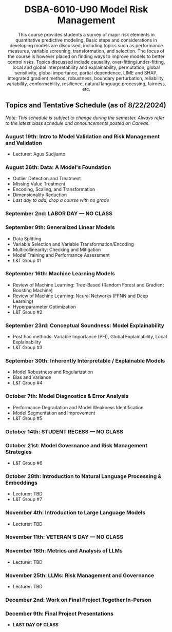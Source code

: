 <div align="center">

# DSBA-6010-U90 Model Risk Management

This course provides students a survey of major risk elements in quantitative predictive modeling. Basic steps and considerations in developing models are discussed, including topics such as performance measures, variable screening, transformation, and selection. The focus of the course is however placed on finding ways to improve models to better control risks. Topics discussed include causality, over-fitting/under-fitting, local and global interpretability and explainability, permutation, global sensitivity, global importance, partial dependence, LIME and SHAP, integrated gradient method, robustness, boundary perturbation, reliability, variability, conformability, resilience, natural language processing, fairness, etc.

</div>

## Topics and Tentative Schedule (as of 8/22/2024)

*Note: This schedule is subject to change during the semester. Always refer to the latest class schedule and announcements posted on Canvas.*

<div align="left">

### August 19th: **Intro to Model Validation and Risk Management and Validation**
- Lecturer: Agus Sudjianto

### August 26th: **Data: A Model's Foundation**
- Outlier Detection and Treatment
- Missing Value Treatment
- Encoding, Scaling, and Transformation
- Dimensionality Reduction
- *Last day to add, drop a course with no grade*

### September 2nd: **LABOR DAY — NO CLASS**

### September 9th: **Generalized Linear Models**
- Data Splitting
- Variable Selection and Variable Transformation/Encoding
- Multicollinearity: Checking and Mitigation
- Model Training and Performance Assessment
- L&T Group #1

### September 16th: **Machine Learning Models**
- Review of Machine Learning: Tree-Based (Random Forest and Gradient Boosting Machine)
- Review of Machine Learning: Neural Networks (FFNN and Deep Learning)
- Hyperparameter Optimization
- L&T Group #2

### September 23rd: **Conceptual Soundness: Model Explainability**
- Post hoc methods: Variable Importance (PFI), Global Explainability, Local Explainability
- L&T Group #3

### September 30th: **Inherently Interpretable / Explainable Models**
- Model Robustness and Regularization
- Bias and Variance
- L&T Group #4

### October 7th: **Model Diagnostics & Error Analysis**
- Performance Degradation and Model Weakness Identification
- Model Segmentation and Improvement
- L&T Group #5

### October 14th: **STUDENT RECESS — NO CLASS**

### October 21st: **Model Governance and Risk Management Strategies**
- L&T Group #6

### October 28th: **Introduction to Natural Language Processing & Embeddings**
- Lecturer: TBD
- L&T Group #7

### November 4th: **Introduction to Large Language Models**
- Lecturer: TBD

### November 11th: **VETERAN'S DAY — NO CLASS**

### November 18th: **Metrics and Analysis of LLMs**
- Lecturer: TBD

### November 25th: **LLMs: Risk Management and Governance**
- Lecturer: TBD

### December 2nd: **Work on Final Project Together In-Person**

### December 9th: **Final Project Presentations**
- **LAST DAY OF CLASS**

</div>
